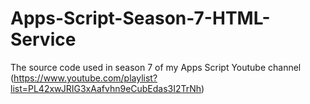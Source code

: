 # Apps-Script-Season-7-HTML-Service
The source code used in season 7 of my Apps Script Youtube channel (https://www.youtube.com/playlist?list=PL42xwJRIG3xAafvhn9eCubEdas3I2TrNh)

